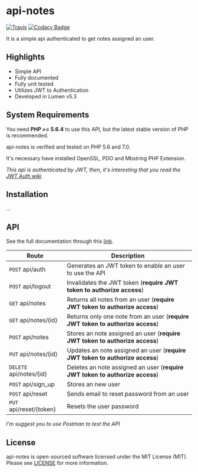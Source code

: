 # api-notes
[![Travis](https://img.shields.io/travis/rust-lang/rust.svg)](https://travis-ci.org/dorianneto/api-notes)
[![Codacy Badge](https://api.codacy.com/project/badge/Grade/d7b8471cf3b6477a9e8a056ed633c293)](https://www.codacy.com/app/doriansampaioneto/api-notes?utm_source=github.com&utm_medium=referral&utm_content=dorianneto/api-notes&utm_campaign=badger)

It is a simple api authenticated to get notes assigned an user.

## Highlights

* Simple API
* Fully documented
* Fully unit tested
* Utilizes JWT to Authentication
* Developed in Lumen v5.3

## System Requirements

You need **PHP >= 5.6.4** to use this API, but the latest stable version of PHP is recommended.

api-notes is verified and tested on PHP 5.6 and 7.0.

It's necessary have installed OpenSSL, PDO and Mbstring PHP Extension.

*This api is authenticated by JWT, then, it's interesting that you read the [JWT Auth wiki](https://github.com/tymondesigns/jwt-auth/wiki)*

## Installation

...

## API

See the full documentation through this [link](http://hsa.dorianneto.com.br).

Route | Description
------|------------
`POST` api/auth | Generates an JWT token to enable an user to use the API
`POST` api/logout | Invalidates the JWT token (**require JWT token to authorize access**)
`GET` api/notes | Returns all notes from an user (**require JWT token to authorize access**)
`GET` api/notes/{id} | Returns only one note from an user (**require JWT token to authorize access**)
`POST` api/notes | Stores an note assigned an user (**require JWT token to authorize access**)
`PUT` api/notes/{id} | Updates an note assigned an user (**require JWT token to authorize access**)
`DELETE` api/notes/{id} | Deletes an note assigned an user (**require JWT token to authorize access**)
`POST` api/sign_up | Stores an new user
`POST` api/reset | Sends email to reset password from an user
`PUT` api/reset/{token} | Resets the user password

*I'm suggest you to use Postman to test the API*

## License

api-notes is open-sourced software licensed under the MIT License (MIT). Please see [LICENSE](LICENSE) for more information.
